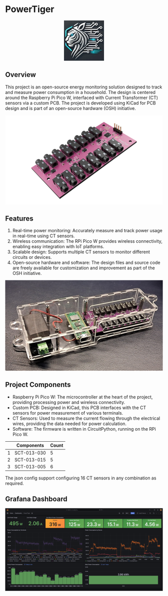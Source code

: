 # PowerTiger
<p align="center"><img src="PowerTiger_logo.jpg" /></p>

## Overview
This project is an open-source energy monitoring solution designed to track and measure power consumption in a household. The design is centered around the Raspberry Pi Pico W, interfaced with Current Transformer (CT) sensors via a custom PCB. The project is developed using KiCad for PCB design and is part of an open-source hardware (OSH) initiative.

![image](/Hardware/pcb-render.png)

## Features
1. Real-time power monitoring: Accurately measure and track power usage in real-time using CT sensors.
2. Wireless communication: The RPi Pico W provides wireless connectivity, enabling easy integration with IoT platforms.
3. Scalable design: Supports multiple CT sensors to monitor different circuits or devices.
4. Open-source hardware and software: The design files and source code are freely available for customization and improvement as part of the OSH initiative.

![image](/Hardware/powertiger-case.jpg)

## Project Components
* Raspberry Pi Pico W: The microcontroller at the heart of the project, providing processing power and wireless connectivity.
* Custom PCB: Designed in KiCad, this PCB interfaces with the CT sensors for power measurement of various terminals.
* CT Sensors: Used to measure the current flowing through the electrical wires, providing the data needed for power calculation.
* Software: The firmware is written in CircuitPython, running on the RPi Pico W.

| | Components | Count |
|-|------------|-------|
|1| SCT-013-030 | 5 |
|2| SCT-013-015 | 5 |
|3| SCT-013-005 | 6 |

The json config support configuring 16 CT sensors in any combination as required.

## Grafana Dashboard

![image](/Grafana/PowerTiger-Grafana-Dashboard.png)

